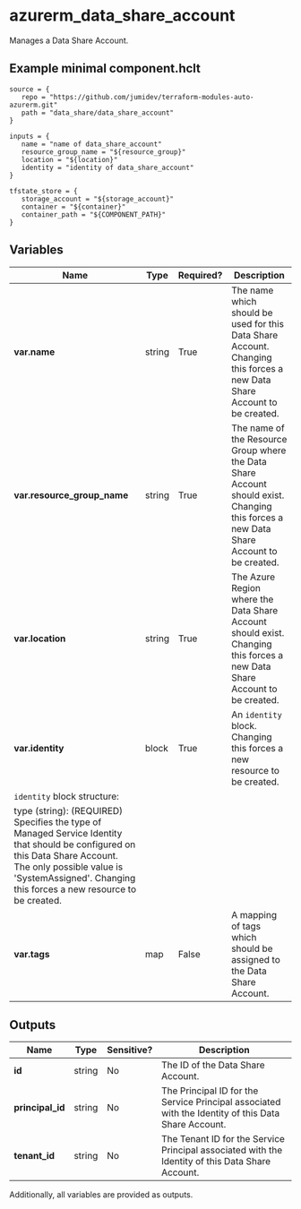 # azurerm_data_share_account

Manages a Data Share Account.

## Example minimal component.hclt

```hcl
source = {
   repo = "https://github.com/jumidev/terraform-modules-auto-azurerm.git" 
   path = "data_share/data_share_account" 
}

inputs = {
   name = "name of data_share_account" 
   resource_group_name = "${resource_group}" 
   location = "${location}" 
   identity = "identity of data_share_account" 
}

tfstate_store = {
   storage_account = "${storage_account}" 
   container = "${container}" 
   container_path = "${COMPONENT_PATH}" 
}

```

## Variables

| Name | Type | Required? |  Description |
| ---- | ---- | --------- |  ----------- |
| **var.name** | string | True | The name which should be used for this Data Share Account. Changing this forces a new Data Share Account to be created. | 
| **var.resource_group_name** | string | True | The name of the Resource Group where the Data Share Account should exist. Changing this forces a new Data Share Account to be created. | 
| **var.location** | string | True | The Azure Region where the Data Share Account should exist. Changing this forces a new Data Share Account to be created. | 
| **var.identity** | block | True | An `identity` block. Changing this forces a new resource to be created. | 
| `identity` block structure: || 
|   type (string): (REQUIRED) Specifies the type of Managed Service Identity that should be configured on this Data Share Account. The only possible value is 'SystemAssigned'. Changing this forces a new resource to be created. ||
| **var.tags** | map | False | A mapping of tags which should be assigned to the Data Share Account. | 



## Outputs

| Name | Type | Sensitive? | Description |
| ---- | ---- | --------- | --------- |
| **id** | string | No  | The ID of the Data Share Account. | 
| **principal_id** | string | No  | The Principal ID for the Service Principal associated with the Identity of this Data Share Account. | 
| **tenant_id** | string | No  | The Tenant ID for the Service Principal associated with the Identity of this Data Share Account. | 

Additionally, all variables are provided as outputs.
